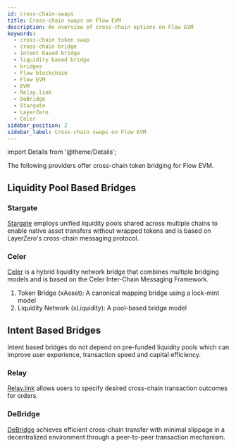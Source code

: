 ```yaml
---
id: cross-chain-swaps
title: Cross-chain swaps on Flow EVM
description: An overview of cross-chain options on Flow EVM
keywords:
  - cross-chain token swap
  - cross-chain bridge
  - intent based bridge
  - liquidity based bridge
  - bridges
  - Flow blockchain
  - Flow EVM
  - EVM
  - Relay.link
  - DeBridge
  - Stargate
  - LayerZero
  - Celer
sidebar_position: 2
sidebar_label: Cross-chain swaps on Flow EVM
---
```


import Details from '@theme/Details';

The following providers offer cross-chain token bridging for Flow EVM. 

## Liquidity Pool Based Bridges 

### Stargate

[Stargate](https://stargate.finance) employs unified liquidity pools shared across multiple chains to enable native 
asset transfers without wrapped tokens and is based on LayerZero's cross-chain messaging protocol.

### Celer

[Celer](https://cbridge.celer.network) is a hybrid liquidity network bridge that combines multiple bridging models and is based on the Celer 
Inter-Chain Messaging Framework.

1. Token Bridge (xAsset): A canonical mapping bridge using a lock-mint model
2. Liquidity Network (xLiquidity): A pool-based bridge model

## Intent Based Bridges

Intent based bridges do not depend on pre-funded liquidity pools which can improve user experience, transaction speed and capital efficiency.

### Relay

[Relay.link](https://relay.link/bridge/base) allows users to specify desired cross-chain transaction outcomes for orders.

### DeBridge

[DeBridge](https://app.debridge.finance/) achieves efficient cross-chain transfer with minimal slippage in a decentralized environment 
through a peer-to-peer transaction mechanism.
